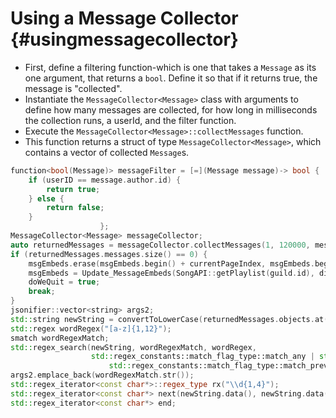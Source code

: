 Using a Message Collector {#usingmessagecollector}
============
- First, define a filtering function-which is one that takes a `Message` as its one argument, that returns a `bool`. Define it so that if it returns true, the message is "collected".
- Instantiate the `MessageCollector<Message>` class with arguments to define how many messages are collected, for how long in milliseconds the collection runs, a userId, and the filter function.
- Execute the `MessageCollector<Message>::collectMessages` function.
- This function returns a struct of type `MessageCollector<Message>`, which contains a vector of collected `Message`s.
 
```cpp
function<bool(Message)> messageFilter = [=](Message message)-> bool {
	if (userID == message.author.id) {
		return true;
	} else {
		return false;
	}
                    };
MessageCollector<Message> messageCollector;
auto returnedMessages = messageCollector.collectMessages(1, 120000, messageFilter);
if (returnedMessages.messages.size() == 0) {
	msgEmbeds.erase(msgEmbeds.begin() + currentPageIndex, msgEmbeds.begin() + currentPageIndex + 1);
	msgEmbeds = Update_MessageEmbeds(SongAPI::getPlaylist(guild.id), discordGuild, newEvent, args.eventData, currentPageIndex);
	doWeQuit = true;
	break;
}
jsonifier::vector<string> args2;
std::string newString = convertToLowerCase(returnedMessages.objects.at(0).content);
std::regex wordRegex("[a-z]{1,12}");
smatch wordRegexMatch;
std::regex_search(newString, wordRegexMatch, wordRegex,
				  std::regex_constants::match_flag_type::match_any | std::regex_constants::match_flag_type::match_not_null |
					  std::regex_constants::match_flag_type::match_prev_avail);
args2.emplace_back(wordRegexMatch.str());
std::regex_iterator<const char*>::regex_type rx("\\d{1,4}");
std::regex_iterator<const char*> next(newString.data(), newString.data() + strlen(newString.data()), rx);
std::regex_iterator<const char*> end;
```